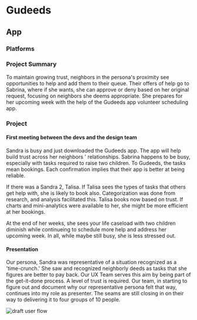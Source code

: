 # Gudeeds



## App

### Platforms


### Project Summary

To maintain growing trust,  neighbors in the persona's proximity see opportunities to help and add them to their queue.  Their offers of help go to Sabrina, where if she wants, she can approve or deny based on her original request, focusing on neighbors she deems appropriate.  She prepares for her upcoming week with the help of the Gudeeds app volunteer scheduling app.

### Project

#### First meeting between the devs and the design team

Sandra is busy and just downloaded the Gudeeds app.  The app will help build trust across her neighbors ' relationships.  Sabrina happens to be busy, especially with tasks required to raise two children.  To Gudeeds, the tasks mean bookings. Each confirmation implies that their app is better at being reliable.  

If there was a Sandra 2, Talisa.  If Talisa sees the types of tasks that others get help with, she is likely to book also.  Categorization was done from research, and analysis facilitated this.  Talisa books now based on trust.  If charts and mini-analytics were available to her, she might be more efficient at her bookings. 

At the end of her weeks, she sees your life caseload with two children diminish while continueing to schedule more help and address her upcoming week.  In all, while maybe still busy, she is less stressed out.

#### Presentation

Our persona, Sandra was representative of a situation recognized as a 'time-crunch.' She saw and recognized neighborly deeds as tasks that she figures are better to pay back.  Our UX Team serves this aim by being part of the get-it-done process.  A level of trust is required. Our team, in starting to figure out and document why our representative persona felt that way, continues into my role as presenter.  The seams are still closing in on their way to delivering it to four groups of 10 people.

![draft user flow](https://cdn.jsdelivr.net/gh/renepacchaux/gudeeds-responsive-mobile-app@assets/figure1.svg)
